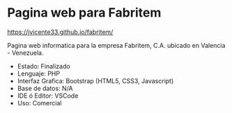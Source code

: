 # Pagina web para Fabritem

https://jvicente33.github.io/fabritem/

Pagina web informatica para la empresa Fabritem, C.A. ubicado en Valencia - Venezuela.

- Estado: Finalizado
- Lenguaje: PHP
- Interfaz Grafica: Bootstrap (HTML5, CSS3, Javascript)
- Base de datos: N/A
- IDE ó Editor: VSCode
- Uso: Comercial
